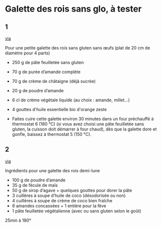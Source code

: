 # Galette des rois sans glo, à tester

## 1

[via](http://www.biogourmand.info/index.php/2016/01/02/487-galette-des-rois-sans-gluten-sans-oeufs)

Pour une petite galette des rois sans gluten sans œufs
(plat de 20 cm de diamètre pour 4 parts)
* 250 g de pâte feuilletée sans gluten
* 70 g de purée d’amande complète
* 70 g de crème de châtaigne (déjà sucrée)
* 20 g de poudre d’amande
* 6 cl de crème végétale liquide (au choix : amande, millet...)
* 4 gouttes d'huile essentielle bio d'orange zeste

* Faites cuire cette galette environ 30 minutes dans un four préchauffé à thermostat 6 (180 °C) (si vous avez choisi une pâte feuilletée sans gluten, la cuisson doit démarrer à four chaud), dès que la galette dore et gonfle, baissez à thermostat 5 (150 °C).

## 2

[via](http://www.veganfreestyle.com/galette-des-rois-amande-coco-sans-gluten/)

Ingrédients pour une galette des rois demi-lune</h5>

* 100 g de poudre d’amande
* 35 g de fécule de maïs
* 50 g de sirop d’agave + quelques gouttes pour dorer la pâte
* 3 cuillères à soupe d’huile de coco (désodorisée ou non)
* 4 cuillères à soupe de crème de coco bien fraîche
* 6 amandes concassées + 1 entière pour la fève
* 1 pâte feuilletée végétalienne (avec ou sans gluten selon le goût)

25min à 180°
